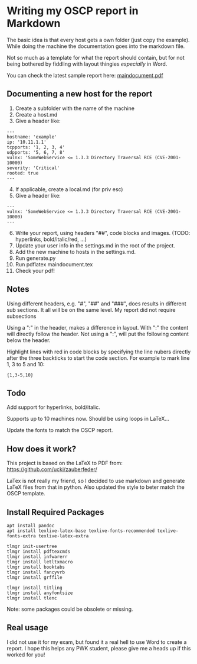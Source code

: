 # Writing my OSCP report in Markdown

The basic idea is that every host gets a own folder (just copy the example).
While doing the machine the documentation goes into the markdown file.

Not so much as a template for what the report should contain, but for not
being bothered by fiddling with layout thingies _especially_ in Word.

You can check the latest sample report here: [maindocument.pdf](maindocument.pdf)

## Documenting a new host for the report

1. Create a subfolder with the name of the machine
2. Create a host.md
3. Give a header like:
```
---
hostname: 'example'
ip: '10.11.1.1'
tcpports: '1, 2, 3, 4'
udpports: '5, 6, 7, 8'
vulnx: 'SomeWebService <= 1.3.3 Directory Traversal RCE (CVE-2001-10000)
severity: 'Critical'
rooted: true
---
```
4. If applicable, create a local.md (for priv esc)
5. Give a header like:
```
---
vulnx: 'SomeWebService <= 1.3.3 Directory Traversal RCE (CVE-2001-10000)
---
```
6. Write your report, using headers "##", code blocks and images. 
(TODO: hyperlinks, bold/italic/red, ...)
7. Update your user info in the settings.md in the root of the project.
8. Add the new machine to hosts in the settings.md.
9. Run generate.py
10. Run pdflatex maindocument.tex
11. Check your pdf!

## Notes
Using different headers, e.g. "#", "##" and "###", does results in 
different sub sections. It all will be on the same level. My report
did not require subsections

Using a ":" in the header, makes a difference in layout. With ":" the
content will directly follow the header. Not using a ":", will put the
following content below the header.

Highlight lines with red in code blocks by specifying the line nubers
directly after the three backticks to start the code section. For example
to mark line 1, 3 to 5 and 10:
```
{1,3-5,10}
```

## Todo
Add support for hyperlinks, bold/italic.

Supports up to 10 machines now. Should be using loops in LaTeX...

Update the fonts to match the OSCP report.

## How does it work?
This project is based on the LaTeX to PDF from: https://github.com/ucki/zauberfeder/

LaTex is not really my friend, so I decided to use markdown and generate LaTeX files
from that in python. Also updated the style to beter match the OSCP template.

## Install Required Packages
```
apt install pandoc
apt install texlive-latex-base texlive-fonts-recommended texlive-fonts-extra texlive-latex-extra

tlmgr init-usertree
tlmgr install pdftexcmds
tlmgr install infwarerr
tlmgr install letltxmacro
tlmgr install booktabs
tlmgr install fancyvrb
tlmgr install grffile

tlmgr install titling
tlmgr install anyfontsize
tlmgr install tlenc
```
Note: some packages could be obsolete or missing.

## Real usage
I did not use it for my exam, but found it a real hell to use Word to create a 
report. I hope this helps any PWK student, please give me a heads up if this
worked for you!
